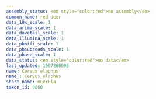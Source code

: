 ```yaml
---
assembly_status: <em style="color:red">no assembly</em>
common_name: red deer
data_10x_scale: 1
data_arima_scale: 1
data_dovetail_scale: 1
data_illumina_scale: 1
data_pbhifi_scale: 1
data_pbsubreads_scale: 1
data_phase_scale: 1
data_status: <em style="color:red">no data</em>
last_updated: 1597260095
name: Cervus elaphus
name_: Cervus_elaphus
short_name: mCerEla
taxon_id: 9860
---
```


